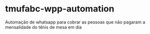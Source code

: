 # tmufabc-wpp-automation
Automação de whatsapp para cobrar as pessoas que não pagaram a mensalidade do tênis de mesa em dia
